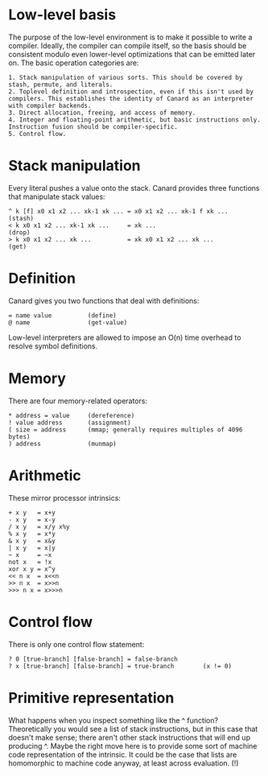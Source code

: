 # Low-level basis

The purpose of the low-level environment is to make it possible to write a compiler. Ideally, the compiler can compile itself, so the basis should be consistent modulo even lower-level
optimizations that can be emitted later on. The basic operation categories are:

    1. Stack manipulation of various sorts. This should be covered by stash, permute, and literals.
    2. Toplevel definition and introspection, even if this isn't used by compilers. This establishes the identity of Canard as an interpreter with compiler backends.
    3. Direct allocation, freeing, and access of memory.
    4. Integer and floating-point arithmetic, but basic instructions only. Instruction fusion should be compiler-specific.
    5. Control flow.

# Stack manipulation

Every literal pushes a value onto the stack. Canard provides three functions that manipulate stack values:

    ^ k [f] x0 x1 x2 ... xk-1 xk ... = x0 x1 x2 ... xk-1 f xk ...         (stash)
    < k x0 x1 x2 ... xk-1 xk ...     = xk ...                             (drop)
    > k x0 x1 x2 ... xk ...          = xk x0 x1 x2 ... xk ...             (get)

# Definition

Canard gives you two functions that deal with definitions:

    = name value          (define)
    @ name                (get-value)

Low-level interpreters are allowed to impose an O(n) time overhead to resolve symbol definitions.

# Memory

There are four memory-related operators:

    * address = value     (dereference)
    ! value address       (assignment)
    ( size = address      (mmap; generally requires multiples of 4096 bytes)
    ) address             (munmap)

# Arithmetic

These mirror processor intrinsics:

    + x y   = x+y
    - x y   = x-y
    / x y   = x/y x%y
    % x y   = x*y
    & x y   = x&y
    | x y   = x|y
    ~ x     = ~x
    not x   = !x
    xor x y = x^y
    << n x  = x<<n
    >> n x  = x>>n
    >>> n x = x>>>n

# Control flow

There is only one control flow statement:

    ? 0 [true-branch] [false-branch] = false-branch
    ? x [true-branch] [false-branch] = true-branch        (x != 0)

# Primitive representation

What happens when you inspect something like the ^ function? Theoretically you would see a list of stack instructions, but in this case that doesn't make sense; there aren't other stack
instructions that will end up producing ^. Maybe the right move here is to provide some sort of machine code representation of the intrinsic. It could be the case that lists are homomorphic to
machine code anyway, at least across evaluation. (!)